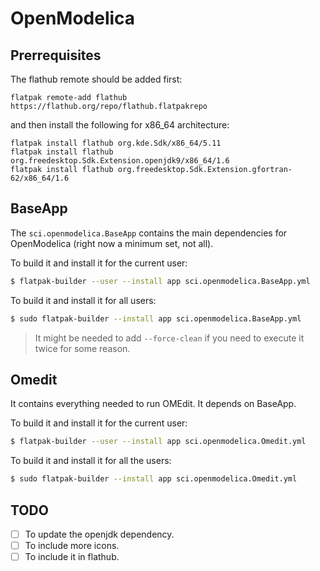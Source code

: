 # OpenModelica
## Prerrequisites
The flathub remote should be added first:
```
flatpak remote-add flathub https://flathub.org/repo/flathub.flatpakrepo
```

and then install the following for x86_64 architecture:

```
flatpak install flathub org.kde.Sdk/x86_64/5.11 
flatpak install flathub org.freedesktop.Sdk.Extension.openjdk9/x86_64/1.6
flatpak install flathub org.freedesktop.Sdk.Extension.gfortran-62/x86_64/1.6
```

## BaseApp
The `sci.openmodelica.BaseApp` contains the main dependencies for OpenModelica (right now a minimum set, not all).

To build it and install it for the current user:
```bash
$ flatpak-builder --user --install app sci.openmodelica.BaseApp.yml
```

To build it and install it for all users:
```bash
$ sudo flatpak-builder --install app sci.openmodelica.BaseApp.yml
```

> It might be needed to add `--force-clean` if you need to execute it twice for some reason.

## Omedit
It contains everything needed to run OMEdit. It depends on BaseApp. 

To build it and install it for the current user:
```bash
$ flatpak-builder --user --install app sci.openmodelica.Omedit.yml
```

To build it and install it for all the users:
```bash
$ sudo flatpak-builder --install app sci.openmodelica.Omedit.yml
```

## TODO

- [ ] To update the openjdk dependency.
- [ ] To include more icons.
- [ ] To include it in flathub.

